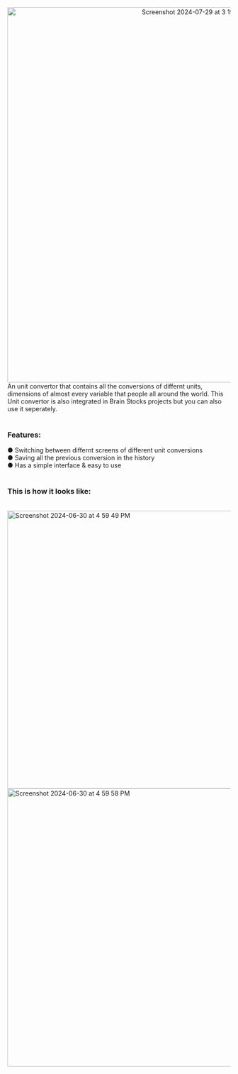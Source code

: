 <div align="center">
  <img width="845" alt="Screenshot 2024-07-29 at 3 19 28 PM" src="https://github.com/user-attachments/assets/187088ef-fbfe-4ade-accd-13142f0a1939">
</div>
An unit convertor that contains all the conversions of differnt units, dimensions of almost every variable that people all around the world.
This Unit convertor is also integrated in Brain Stocks projects but you can also use it seperately.
<br>
<br>
<h3>Features:</h3>
● Switching between differnt screens of different unit conversions<br>
● Saving all the previous conversion in the history<br>
● Has a simple interface & easy to use<br>
<br>
<h3>This is how it looks like:</h3><br>
<img width="626" alt="Screenshot 2024-06-30 at 4 59 49 PM" src="https://github.com/AnkurKonan/Python_Projects/assets/112815485/89142f7c-27dd-41c5-b639-90b403d04087">
<img width="626" alt="Screenshot 2024-06-30 at 4 59 58 PM" src="https://github.com/AnkurKonan/Python_Projects/assets/112815485/bd767971-ca66-4122-920e-1d4160503f8f">

